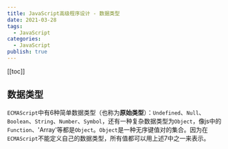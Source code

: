```yaml
---
title: JavaScript高级程序设计 - 数据类型
date: 2021-03-28
tags:
  - JavaScript
categories:
  - JavaScript
publish: true
---
```


[[toc]]

## 数据类型

`ECMAScript`中有6种简单数据类型（也称为**原始类型**）：`Undefined`、`Null`、`Boolean`、`String`、`Number`、`Symbol`，还有一种复杂数据类型为`Object`，像js中的`Function`、'Array'等都是`Object`。`Object`是一种无序键值对的集合。因为在`ECMAScript`不能定义自己的数据类型，所有值都可以用上述7中之一来表示。